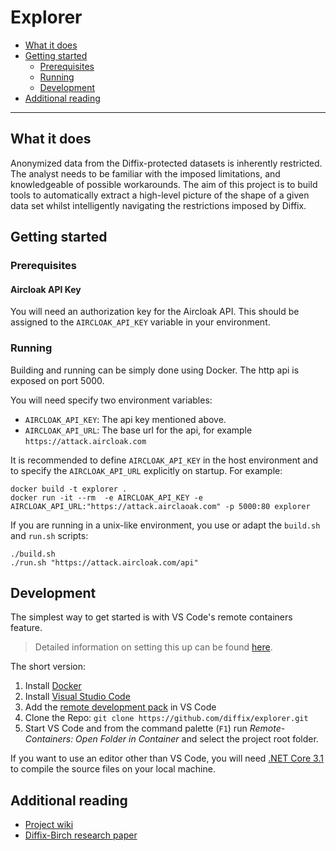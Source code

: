 # Explorer

- [What it does](#what-it-does)
- [Getting started](#getting-started)
  - [Prerequisites](#prerequisites)
  - [Running](#running)
  - [Development](#development)
- [Additional reading](#additional-reading)

----------------------

## What it does

Anonymized data from the Diffix-protected datasets is inherently restricted. The analyst needs to be familiar with the imposed limitations, and knowledgeable of possible workarounds. The aim of this project is to build tools to automatically extract a high-level picture of the shape of a given data set whilst intelligently navigating the restrictions imposed by Diffix.

## Getting started

### Prerequisites

#### Aircloak API Key

You will need an authorization key for the Aircloak API. This should be assigned to the `AIRCLOAK_API_KEY`
variable in your environment. 

### Running

Building and running can be simply done using Docker. The http api is exposed on port 5000. 

You will need specify two environment variables: 
- `AIRCLOAK_API_KEY`: The api key mentioned above.
- `AIRCLOAK_API_URL`: The base url for the api, for example `https://attack.aircloak.com`

It is recommended to define `AIRCLOAK_API_KEY` in the host environment and to specify the `AIRCLOAK_API_URL` explicitly on startup. For example:

```
docker build -t explorer .
docker run -it --rm  -e AIRCLOAK_API_KEY -e AIRCLOAK_API_URL:"https://attack.airclaoak.com" -p 5000:80 explorer
```

If you are running in a unix-like environment, you use or adapt the `build.sh` and `run.sh` scripts:

```
./build.sh
./run.sh "https://attack.aircloak.com/api"
```


## Development

The simplest way to get started is with VS Code's remote containers feature.

> Detailed information on setting this up can be found 
[here](https://code.visualstudio.com/docs/remote/containers#_getting-started).

The short version:

1. Install [Docker](https://www.docker.com/get-started)
2. Install [Visual Studio Code](https://code.visualstudio.com/)
3. Add the [remote development pack](https://aka.ms/vscode-remote/download/extension) in VS Code
4. Clone the Repo: `git clone https://github.com/diffix/explorer.git`
5. Start VS Code and from the command palette (`F1`) run _Remote-Containers: Open Folder in Container_ and select the project root folder.

If you want to use an editor other than VS Code, you will need [.NET Core 3.1](https://dotnet.microsoft.com/download/dotnet-core/3.1) to compile the source files on your local machine.

## Additional reading

- [Project wiki](https://github.com/diffix/explorer/wiki)
- [Diffix-Birch research paper](https://arxiv.org/pdf/1806.02075.pdf)
